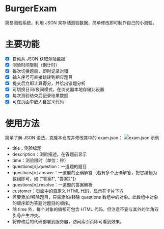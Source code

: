 # BurgerExam
简易测验系统，利用 JSON 来存储测验数据，简单修改即可制作自己的小测验。
# 主要功能
- [x] 自动从 JSON 获取测验数据
- [x] 测验时间限制（倒计时）
- [x] 每次切换题目，即时记录对错
- [x] 输入序号可直接跳转到相应题目
- [x] 提交后立即计算得分，并给出错题分析
- [x] 可切换日间/夜间模式，在浏览器本地存储此设置
- [x] 每次测验结束后记录结果数据
- [x] 可在页面中嵌入自定义代码
# 使用方法  
简单了解 JSON 语法，克隆本仓库并修改其中的 exam.json：
![exam.json 示例](https://bgexam.netlify.app/Screenshot_20230604_172110_bin.mt.plus.jpg)
- title：测验标题
- description：测验描述，在答题前显示
- time：测验限时（单位：秒）
- questions[n].question：一道题的题目
- questions[n].answer：一道题的正确解答（若有多个正确解答，把它编辑为数组即可，如 ["答案1", "答案2"]）
- questions[n].resolve：一道题的答案解析
- customer：页面中的自定义 HTML 代码，显示在卡片下方
- 若要添加/移除题目，只需添加/移除 questions 数组中的对象。此数组中对象的顺序即为答题时题目的顺序。
- 除 time 外，每个对象的值都可包含 HTML 代码，但注意不要与其外的半角双引号产生冲突。
- 将修改后的代码部署到服务器，访问索引页即可看到效果。